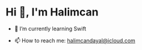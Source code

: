 # Hi 👋, I'm Halimcan


- 🌱 I’m currently learning Swift

- 📫 How to reach me: halimcandayal@icloud.com
